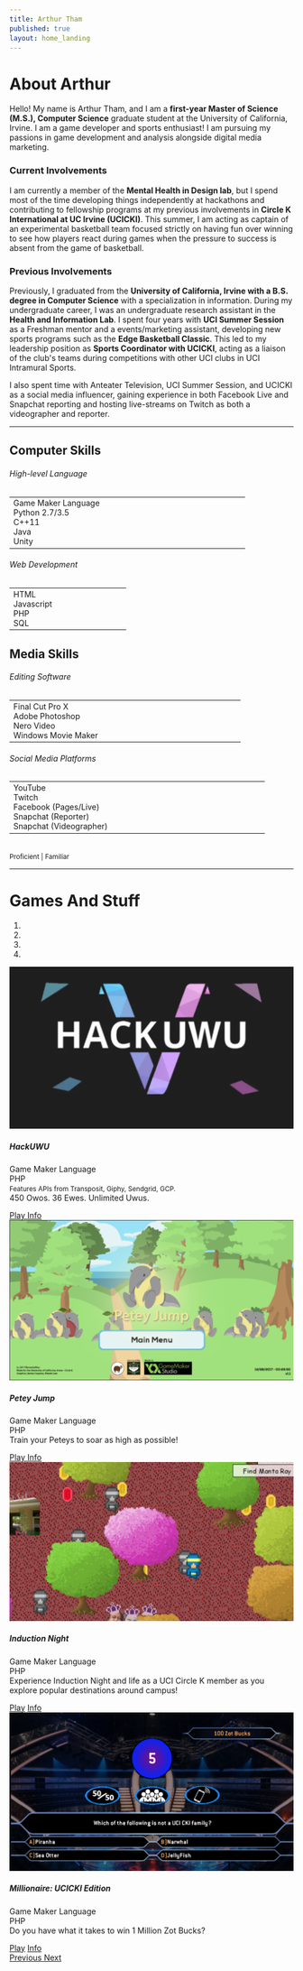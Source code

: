 ```yaml
---
title: Arthur Tham
published: true
layout: home_landing
---
```


<link rel="stylesheet" href="https://maxcdn.bootstrapcdn.com/bootstrap/4.0.0/css/bootstrap.min.css" 
    integrity="sha384-Gn5384xqQ1aoWXA+058RXPxPg6fy4IWvTNh0E263XmFcJlSAwiGgFAW/dAiS6JXm" 
    crossorigin="anonymous">
<script src="https://code.jquery.com/jquery-3.3.1.slim.min.js" integrity="sha384-q8i/X+965DzO0rT7abK41JStQIAqVgRVzpbzo5smXKp4YfRvH+8abtTE1Pi6jizo" crossorigin="anonymous"></script>
<script src="https://cdnjs.cloudflare.com/ajax/libs/popper.js/1.14.6/umd/popper.min.js" integrity="sha384-wHAiFfRlMFy6i5SRaxvfOCifBUQy1xHdJ/yoi7FRNXMRBu5WHdZYu1hA6ZOblgut" crossorigin="anonymous"></script>
<script src="https://stackpath.bootstrapcdn.com/bootstrap/4.2.1/js/bootstrap.min.js" integrity="sha384-B0UglyR+jN6CkvvICOB2joaf5I4l3gm9GU6Hc1og6Ls7i6U/mkkaduKaBhlAXv9k" crossorigin="anonymous"></script>

# About Arthur
Hello! My name is Arthur Tham, and I am a **first-year Master of Science (M.S.), Computer Science** graduate student at 
the University of California, Irvine. 
I am a game developer and sports enthusiast!
I am pursuing my passions in game development and analysis alongside digital media marketing. 

### Current Involvements
I am currently a member of the **Mental Health in Design lab**, but I spend most of the time developing things independently
at hackathons and contributing to fellowship programs at my previous involvements in **Circle K International at UC Irvine (UCICKI)**.
This summer, I am acting as captain of an experimental basketball team focused strictly on having fun over winning to see
how players react during games when the pressure to success is absent from the game of basketball.

### Previous Involvements
Previously, I graduated from the **University of California, Irvine with a B.S. degree in Computer Science** with a 
specialization in information. 
During my undergraduate career, I was an undergraduate research assistant in the **Health and Information Lab**. 
I spent four years with **UCI Summer Session** as a Freshman mentor and a events/marketing assistant, developing
new sports programs such as the **Edge Basketball Classic**. This led to my leadership position as **Sports Coordinator
with UCICKI**, acting as a liaison of the club's teams during competitions with
other UCI clubs in UCI Intramural Sports.


I also spent time with Anteater Television, UCI Summer Session, and UCICKI as a social media influencer, gaining experience
in both Facebook Live and Snapchat reporting and hosting live-streams on Twitch as both a videographer and reporter.

---
<div class="page-header">
    <div class="container">
        <div class="row">
            <div class="col-md-6">
                <div class="card">
                    <div class="card-body">
                        <h2>Computer Skills</h2>
                        <h6>High-level Language</h6>
                        <table>
                            <tr><center>
                                <td width="40%">
                                    <span class="badge badge-success" style="float:left;width:100%"><i class="fas fa-star"></i> Game Maker Language</span><br/>
                                    <span class="badge badge-info" style="float:left;width:100%"><i class="fas fa-star"></i> Python 2.7/3.5</span><br/>
                                    <span class="badge badge-warning" style="float:left;width:100%">C++11</span><br/>
                                    <span class="badge badge-warning" style="float:left;width:100%"><i class="fas fa-star-half-alt"></i> Java</span><br/>
                                    <span class="badge badge-dark" style="float:left;width:100%">Unity</span><br/>
                                </td>
                            </center></tr>
                        </table>
                        <h6>Web Development</h6>
                        <table>
                            <tr><center>
                                <td width="40%">
                                    <span class="badge badge-warning" style="float:left;width:100%"><i class="fas fa-star-half-alt"></i> HTML</span><br/>
                                    <span class="badge badge-warning" style="float:left;width:100%">Javascript</span><br/>
                                    <span class="badge badge-danger" style="float:left;width:100%"><i class="fas fa-star-half-alt"></i> PHP</span><br/>
                                    <span class="badge badge-danger" style="float:left;width:100%"><i class="fas fa-star-half-alt"></i> SQL</span><br/>
                                </td>
                            </center></tr>
                        </table>
                    </div>
                </div>
            </div>
            <div class="col-md-6">
                <div class="card">
                    <div class="card-body">
                        <h2 class="card-title">Media Skills</h2>                                        
                            <h6>Editing Software</h6>
                            <table>
                                <tr><center>
                                    <td width="40%">
                                        <span class="badge badge-danger" style="float:left;width:100%"><i class="fas fa-star"></i> Final Cut Pro X</span><br/>
                                        <span class="badge badge-info" style="float:left;width:100%"><i class="fas fa-star-half-alt"></i> Adobe Photoshop</span><br/>
                                        <span class="badge badge-warning" style="float:left;width:100%">Nero Video</span><br/>
                                    <span class="badge badge-info" style="float:left;width:100%">Windows Movie Maker</span><br/>
                                    </td>
                                </center></tr>
                            </table>
                            <h6>Social Media Platforms</h6>
                            <table>
                                <tr><center>
                                    <td width="40%">
                                        <span class="badge badge-danger" style="float:left;width:100%">YouTube</span><br/>
                                        <span class="badge badge-primary" style="float:left;width:100%">Twitch</span><br/>
                                        <span class="badge badge-info" style="float:left;width:100%"><i class="fas fa-star-half-alt"></i> Facebook (Pages/Live)</span><br/>
                                        <span class="badge badge-warning" style="float:left;width:100%"><i class="fas fa-star"></i> Snapchat (Reporter)</span><br/>
                                        <span class="badge badge-warning" style="float:left;width:100%"><i class="fas fa-star"></i> Snapchat (Videographer)</span><br/>
                                    </td>
                                </center></tr>
                            </table>
                    </div>
                </div>
            </div>
        </div>
    </div>
    <br/>
    <small>
        <i class="fas fa-star"></i> Proficient | <i class="fas fa-star-half-alt"></i> Familiar
    </small>
    
</div>

---

# Games And Stuff

<div class="bd-example">
  <div id="carouselGames" class="carousel slide" data-ride="carousel" data->
    <ol class="carousel-indicators">
      <li data-target="#carouselGames" data-slide-to="0" class="active"></li>
      <li data-target="#carouselGames" data-slide-to="1"></li>
      <li data-target="#carouselGames" data-slide-to="2"></li>
      <li data-target="#carouselGames" data-slide-to="3"></li>
    </ol>
    <div class="carousel-inner">
      <div class="carousel-item active">
        <img src="/img/carouselHackuwu.png" class="d-block w-100 h-50" alt="..."/>
        <div class="carousel-caption ">
          <strong><h5>HackUWU</h5></strong>
          <p><span class="badge badge-success" style="float:center;width:50%">Game Maker Language</span><br/>
          <span class="badge badge-danger" style="float:center;width:50%">PHP</span><br/>
          <small>Features APIs from Transposit, Giphy, Sendgrid, GCP.</small><br/>
          450 Owos. 36 Ewes. Unlimited Uwus.</p>
          <a class="btn btn-info" href="http://www.hackuwu.tech">Play </a>
          <a class="btn btn-success" href="https://devpost.com/software/hackuwu">Info</a>
        </div>
      </div>
      <div class="carousel-item">
        <img src="/img/carouselPetey.png" class="d-block w-100 h-50" alt="..."/>
        <div class="carousel-caption ">
          <strong><h5>Petey Jump</h5></strong>
          <p><span class="badge badge-success" style="float:center;width:50%">Game Maker Language</span><br/>
          <span class="badge badge-danger" style="float:center;width:50%">PHP</span><br/>
          Train your Peteys to soar as high as possible!</p>
          <a class="btn btn-info" href="http://nexus.ucicirclek.com/PeteyJump/">Play </a>
          <a class="btn btn-success" href="https://devpost.com/software/petey-jump">Info</a>
        </div>
      </div>
      <div class="carousel-item">
        <img src="/img/carouselInduction.png" class="d-block w-100 h-50" alt="..."/>
        <div class="carousel-caption ">
          <strong><h5>Induction Night</h5></strong>
          <p><span class="badge badge-success" style="float:center;width:50%">Game Maker Language</span><br/>
          <span class="badge badge-danger" style="float:center;width:50%">PHP</span><br/>
          Experience Induction Night and life as a UCI Circle K member as you explore popular destinations around campus!</p>
          <a class="btn btn-success" href="http://nexus.ucicirclek.com/IN/">Play</a>
          <a class="btn btn-info" href="https://devpost.com/software/induction-night">Info</a>
        </div>
      </div>
      <div class="carousel-item">
        <img src="/img/carouselMillionaire.png" class="d-block w-100 h-50" alt="..."/>
        <div class="carousel-caption ">
          <strong><h5>Millionaire: UCICKI Edition</h5></strong>
          <p><span class="badge badge-success" style="float:center;width:50%">Game Maker Language</span><br/>
          <span class="badge badge-danger" style="float:center;width:50%">PHP</span><br/>
          Do you have what it takes to win 1 Million Zot Bucks?</p>
          <a class="btn btn-success" href="http://nexus.ucicirclek.com/Millionaire/">Play</a>
          <a class="btn btn-info" href="https://devpost.com/software/millionaire-uci-circle-k-edition">Info</a>
        </div>
      </div>
    </div>
    <a class="carousel-control-prev" href="#carouselGames" role="button" data-slide="prev">
      <span class="carousel-control-prev-icon" aria-hidden="true"></span>
      <span class="sr-only">Previous</span>
    </a>
    <a class="carousel-control-next" href="#carouselGames" role="button" data-slide="next">
      <span class="carousel-control-next-icon" aria-hidden="true"></span>
      <span class="sr-only">Next</span>
    </a>
  </div>
</div>


